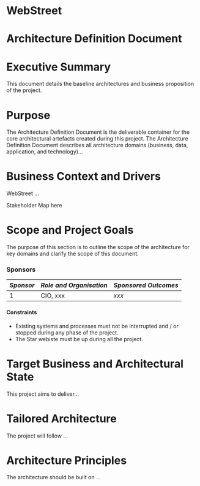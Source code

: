 # WebStreet

# Architecture Definition Document

# Executive Summary 

This document details the baseline architectures and business proposition of the project.

# Purpose

The Architecture Definition Document is the deliverable container for the core architectural artefacts created during this project. The Architecture Definition Document describes all architecture domains (business, data, application, and technology)...

# Business Context and Drivers

WebStreet ...

Stakeholder Map here


# Scope and Project Goals

The purpose of this section is to outline the scope of the architecture for key domains and clarify the scope of this document.

### Sponsors

| *Sponsor* | *Role and Organisation* | *Sponsored Outcomes* |
| --------- | -------------- | --------------------- |
| 1 | CIO, xxx  | *xxx* |


#### Constraints    

* Existing systems and processes must not be interrupted and / or stopped during any phase of the project. 
* The Star webiste must be up during all the project.

# Target Business and Architectural State
This project aims to deliver...

# Tailored Architecture

The project will follow ... 

# Architecture Principles
The architecture should be built on ...  



